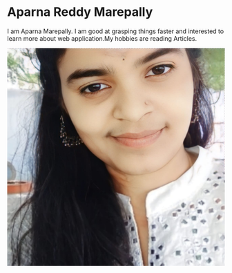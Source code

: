 # Aparna Reddy Marepally

I am Aparna Marepally. I am good at grasping things faster and interested to learn more about web application.My hobbies are reading Articles.


![Picture](https://github.com/03-eng/Assignment2-Marepally/blob/main/WhatsApp%20Image%202023-02-01%20at%2012.00.57%20AM.jpeg)